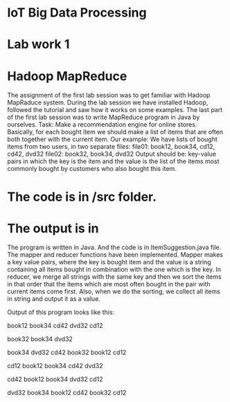 # IoT Big Data Processing
# Lab work 1
# Hadoop MapReduce

The assignment of the first lab session was to get familiar with Hadoop MapRaduce system. During the lab session we have installed Hadoop, followed the tutorial and saw how it works on some examples.
The last part of the first lab session was to write MapReduce program in Java by ourselves.
Task:
Make a recommendation engine for online stores. Basically, for each bought item we should make a list of items that are often both together with the current item.
Our example:
We have lists of bought items from two users, in two separate files:
file01: book12, book34, cd12, cd42, dvd32
file02: book32, book34, dvd32
Output should be: key-value pairs in which the key is the item and the value is the list of the items most commonly bought by customers who also bought this item.
# The code is in /src folder.
# The output is in
The program is written in Java. And the code is in ItemSuggestion.java file.
The mapper and reducer functions have been implemented. 
Mapper makes a key value pairs, where the key is bought item and the value is a string containing all items bought in combination with the one which is the key.
In reducer, we merge all strings with the same key and then we sort the items in that order that the items which are most often bought in the pair with current items come first. Also, when we do the sorting, we collect all items in string and output it as a value.

Output of this program looks like this: 

 book12	        book34 cd42 dvd32 cd12    
 
 book32	        book34 dvd32    
 
 book34	        dvd32 cd42 book32 book12 cd12   
 
 cd12	 	        book12 book34 cd42 dvd32   
 
 cd42	      	   book12 book34 dvd32 cd12    
 
 dvd32	        	book34 book12 cd42 book32 cd12
 
